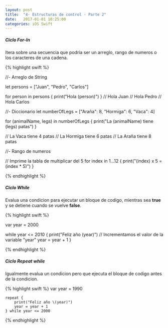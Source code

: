 ```yaml
---
layout: post
title:  "4- Estructuras de control - Parte 2"
date:   2017-01-01 10:25:00
categories: iOS Swift
---
```


##### Ciclo For-In

Itera sobre una secuencia que podria ser un arreglo, rango de numeros o los caracteres de una cadena.

{% highlight swift %}

  //- Arreglo de String

  let persons = ["Juan", "Pedro", "Carlos"]

  for person in persons {
    print("Hola \(person)")
  }
  // Hola Juan
  // Hola Pedro
  // Hola Carlos

  //- Diccionario
  let numberOfLegs = ["Araña": 8, "Hormiga": 6, "Vaca": 4]

  for (animalName, legs) in numberOfLegs {
    print("La \(animalName) tiene \(legs) patas")
  }

  // La Vaca tiene 4 patas
  // La Hormiga tiene 6 patas
  // La Araña tiene 8 patas

  //- Rango de numeros

  // Imprime la tabla de multiplicar del 5
  for index in 1...12 {
      print("\(index) x 5 = \(index * 5)")
  }

{% endhighlight %}

##### Ciclo While

Evalua una condicion para ejecutar un bloque de codigo, mientras sea **true** y se detiene cuando se vuelve **false**.

{% highlight swift %}

  var year = 2000

  while year <= 2010 {
      print("Feliz año \(year)")
      // Incrementamos el valor de la variable "year"
      year = year + 1
  }

{% endhighlight %}

##### Ciclo Repeat while

Igualmente evalua un condicion pero que ejecuta el bloque de codigo antes de la condicion.

{% highlight swift %}
    var year = 1990

    repeat {
        print("Feliz año \(year)")
        year = year + 1
    } while year <= 2000
{% endhighlight %}
